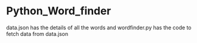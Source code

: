 # Python_Word_finder
data.json has the details of all the words and wordfinder.py has the code to fetch data from data.json
